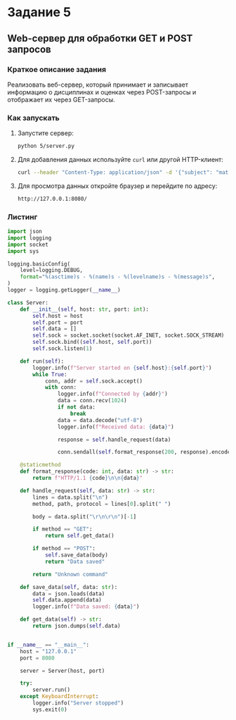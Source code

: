 # Задание 5

## Web-сервер для обработки GET и POST запросов

### Краткое описание задания

Реализовать веб-сервер, который принимает и записывает информацию о дисциплинах и оценках через POST-запросы и
отображает их через GET-запросы.

### Как запускать

1. Запустите сервер:

    ``` bash
    python 5/server.py
    ```

2. Для добавления данных используйте `curl` или другой HTTP-клиент:

    ``` bash
    curl --header "Content-Type: application/json" -d '{"subject": "math", "score": 80}' -X POST http://127.0.0.1:8080/
    ```

3. Для просмотра данных откройте браузер и перейдите по адресу:

    ``` bash
    http://127.0.0.1:8080/
    ```

### Листинг

``` python
import json
import logging
import socket
import sys

logging.basicConfig(
    level=logging.DEBUG,
    format="%(asctime)s - %(name)s - %(levelname)s - %(message)s",
)
logger = logging.getLogger(__name__)

class Server:
    def __init__(self, host: str, port: int):
        self.host = host
        self.port = port
        self.data = []
        self.sock = socket.socket(socket.AF_INET, socket.SOCK_STREAM)
        self.sock.bind((self.host, self.port))
        self.sock.listen(1)

    def run(self):
        logger.info(f"Server started on {self.host}:{self.port}")
        while True:
            conn, addr = self.sock.accept()
            with conn:
                logger.info(f"Connected by {addr}")
                data = conn.recv(1024)
                if not data:
                    break
                data = data.decode("utf-8")
                logger.info(f"Received data: {data}")

                response = self.handle_request(data)

                conn.sendall(self.format_response(200, response).encode("utf-8"))

    @staticmethod
    def format_response(code: int, data: str) -> str:
        return f"HTTP/1.1 {code}\n\n{data}"

    def handle_request(self, data: str) -> str:
        lines = data.split("\n")
        method, path, protocol = lines[0].split(" ")

        body = data.split("\r\n\r\n")[-1]

        if method == "GET":
            return self.get_data()

        if method == "POST":
            self.save_data(body)
            return "Data saved"

        return "Unknown command"

    def save_data(self, data: str):
        data = json.loads(data)
        self.data.append(data)
        logger.info(f"Data saved: {data}")

    def get_data(self) -> str:
        return json.dumps(self.data)


if __name__ == "__main__":
    host = "127.0.0.1"
    port = 8080

    server = Server(host, port)

    try:
        server.run()
    except KeyboardInterrupt:
        logger.info("Server stopped")
        sys.exit(0)

```